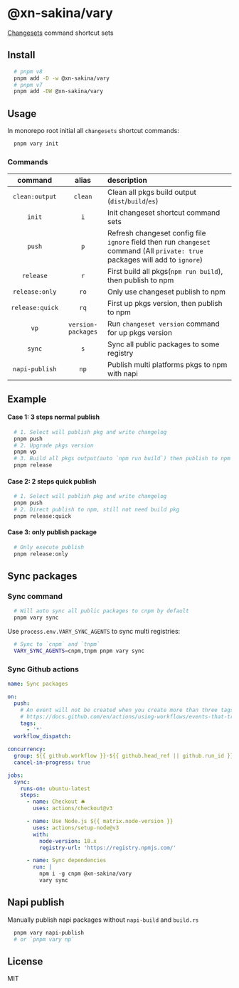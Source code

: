 # @xn-sakina/vary

[Changesets](https://github.com/changesets/changesets) command shortcut sets

## Install

```bash
  # pnpm v8
  pnpm add -D -w @xn-sakina/vary
  # pnpm v7
  pnpm add -DW @xn-sakina/vary
```

## Usage

In monorepo root initial all `changesets` shortcut commands:

```bash
  pnpm vary init
```

### Commands

command|alias|description
:-:|:-:|:-
`clean:output`|`clean`|Clean all pkgs build output (`dist`/`build`/`es`)
`init`|`i`|Init changeset shortcut command sets
`push`|`p`|Refresh changeset config file `ignore` field then run `changeset` command (All `private: true` packages will add to `ignore`)
`release`|`r`|First build all pkgs(`npm run build`), then publish to npm
`release:only`|`ro`|Only use changeset publish to npm
`release:quick`|`rq`|First up pkgs version, then publish to npm
`vp`|`version-packages`|Run `changeset version` command for up pkgs version
`sync`|`s`|Sync all public packages to some registry
`napi-publish`|`np`|Publish multi platforms pkgs to npm with napi

## Example

#### Case 1: 3 steps normal publish

```bash
  # 1. Select will publish pkg and write changelog 
  pnpm push
  # 2. Upgrade pkgs version
  pnpm vp
  # 3. Build all pkgs output(auto `npm run build`) then publish to npm
  pnpm release
```

#### Case 2: 2 steps quick publish

```bash
  # 1. Select will publish pkg and write changelog 
  pnpm push
  # 2. Direct publish to npm, still not need build pkg
  pnpm release:quick
```

#### Case 3: only publish package

```bash
  # Only execute publish
  pnpm release:only
```

## Sync packages

### Sync command

```bash
  # Will auto sync all public packages to cnpm by default
  pnpm vary sync
```

Use `process.env.VARY_SYNC_AGENTS` to sync multi registries:

```bash
  # Sync to `cnpm` and `tnpm`
  VARY_SYNC_AGENTS=cnpm,tnpm pnpm vary sync
```

### Sync Github actions

```yml
name: Sync packages

on:
  push:
    # An event will not be created when you create more than three tags at once.
    # https://docs.github.com/en/actions/using-workflows/events-that-trigger-workflows#create
    tags:
      - '*'
  workflow_dispatch:

concurrency:
  group: ${{ github.workflow }}-${{ github.head_ref || github.run_id }}
  cancel-in-progress: true

jobs:
  sync:
    runs-on: ubuntu-latest
    steps:
      - name: Checkout 🛎️
        uses: actions/checkout@v3

      - name: Use Node.js ${{ matrix.node-version }}
        uses: actions/setup-node@v3
        with:
          node-version: 18.x
          registry-url: 'https://registry.npmjs.com/'

      - name: Sync dependencies
        run: |
          npm i -g cnpm @xn-sakina/vary
          vary sync
```

## Napi publish

Manually publish napi packages without `napi-build` and `build.rs`

```bash
  pnpm vary napi-publish
  # or `pnpm vary np`
```

## License

MIT
